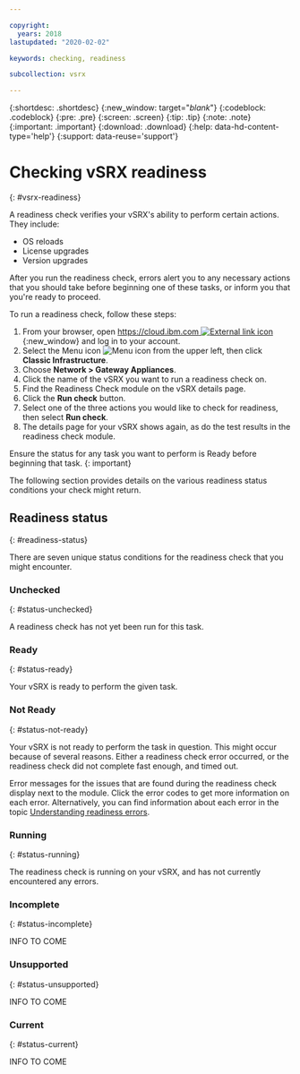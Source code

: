 ```yaml
---

copyright:
  years: 2018
lastupdated: "2020-02-02"

keywords: checking, readiness

subcollection: vsrx

---
```


{:shortdesc: .shortdesc}
{:new_window: target="_blank_"}
{:codeblock: .codeblock}
{:pre: .pre}
{:screen: .screen}
{:tip: .tip}
{:note: .note}
{:important: .important}
{:download: .download}
{:help: data-hd-content-type='help'}
{:support: data-reuse='support'}

# Checking vSRX readiness
{: #vsrx-readiness}

A readiness check verifies your vSRX's ability to perform certain actions. They include:

* OS reloads
* License upgrades
* Version upgrades

After you run the readiness check, errors alert you to any necessary actions that you should take before beginning one of these tasks, or inform you that you're ready to proceed.

To run a readiness check, follow these steps:

1. From your browser, open [https://cloud.ibm.com ![External link icon](../../icons/launch-glyph.svg "External link icon")](https://cloud.ibm.com){:new_window} and log in to your account.
2. Select the Menu icon ![Menu icon](../../icons/icon_hamburger.svg) from the upper left, then click **Classic Infrastructure**.
3. Choose **Network > Gateway Appliances**.
4. Click the name of the vSRX you want to run a readiness check on.
5. Find the Readiness Check module on the vSRX details page. 
6. Click the **Run check** button.
7. Select one of the three actions you would like to check for readiness, then select **Run check**.
8. The details page for your vSRX shows again, as do the test results in the readiness check module.

Ensure the status for any task you want to perform is Ready before beginning that task.
{: important}

The following section provides details on the various readiness status conditions your check might return.

## Readiness status
{: #readiness-status}

There are seven unique status conditions for the readiness check that you might encounter.

### Unchecked
{: #status-unchecked}

A readiness check has not yet been run for this task.

### Ready
{: #status-ready}

Your vSRX is ready to perform the given task.

### Not Ready
{: #status-not-ready}

Your vSRX is not ready to perform the task in question. This might occur because of several reasons. Either a readiness check error occurred, or the readiness check did not complete fast enough, and timed out.

Error messages for the issues that are found during the readiness check display next to the module. Click the error codes to get more information on each error. Alternatively, you can find information about each error in the topic [Understanding readiness errors](/docs/vsrx?topic=vsrx-readiness-errors).

### Running
{: #status-running}

The readiness check is running on your vSRX, and has not currently encountered any errors.

### Incomplete
{: #status-incomplete}

INFO TO COME

### Unsupported
{: #status-unsupported}

INFO TO COME

### Current
{: #status-current}

INFO TO COME

